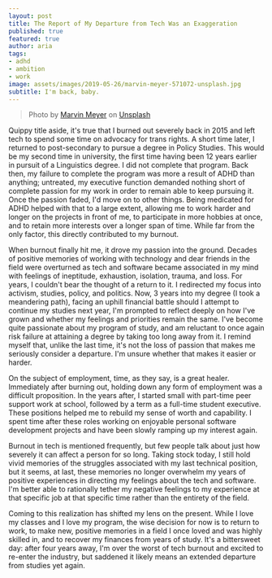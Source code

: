 ```yaml
---
layout: post
title: The Report of My Departure from Tech Was an Exaggeration
published: true
featured: true
author: aria
tags:
- adhd
- ambition
- work
image: assets/images/2019-05-26/marvin-meyer-571072-unsplash.jpg
subtitle: I'm back, baby.
---
```

> Photo by [Marvin Meyer](https://unsplash.com/@marvelous) on [Unsplash](https://unsplash.com)

Quippy title aside, it's true that I burned out severely back in 2015 and left tech to spend some time on advocacy for trans rights. A short time later, I returned to post-secondary to pursue a degree in Policy Studies. This would be my second time in university, the first time having been 12 years earlier in pursuit of a Linguistics degree. I did not complete that program. Back then, my failure to complete the program was more a result of ADHD than anything; untreated, my executive function demanded nothing short of complete passion for my work in order to remain able to keep pursuing it. Once the passion faded, I'd move on to other things. Being medicated for ADHD helped with that to a large extent, allowing me to work harder and longer on the projects in front of me, to participate in more hobbies at once, and to retain more interests over a longer span of time. While far from the only factor, this directly contributed to my burnout.

When burnout finally hit me, it drove my passion into the ground. Decades of positive memories of working with technology and dear friends in the field were overturned as tech and software became associated in my mind with feelings of ineptitude, exhaustion, isolation, trauma, and loss. For years, I couldn't bear the thought of a return to it. I redirected my focus into activism, studies, policy, and politics. Now, 3 years into my degree (I took a meandering path), facing an uphill financial battle should I attempt to continue my studies next year, I'm prompted to reflect deeply on how I've grown and whether my feelings and priorities remain the same. I've become quite passionate about my program of study, and am reluctant to once again risk failure at attaining a degree by taking too long away from it. I remind myself that, unlike the last time, it's not the loss of passion that makes me seriously consider a departure. I'm unsure whether that makes it easier or harder.

On the subject of employment, time, as they say, is a great healer. Immediately after burning out, holding down any form of employment was a difficult proposition. In the years after, I started small with part-time peer support work at school, followed by a term as a full-time student executive. These positions helped me to rebuild my sense of worth and capability. I spent time after these roles working on enjoyable personal software development projects and have been slowly ramping up my interest again.

Burnout in tech is mentioned frequently, but few people talk about just how severely it can affect a person for so long. Taking stock today, I still hold vivid memories of the struggles associated with my last technical position, but it seems, at last, these memories no longer overwhelm my years of positive experiences in directing my feelings about the tech and software. I'm better able to rationally tether my negative feelings to my experience at that specific job at that specific time rather than the entirety of the field. 

Coming to this realization has shifted my lens on the present. While I love my classes and I love my program, the wise decision for now is to return to work, to make new, positive memories in a field I once loved and was highly skilled in, and to recover my finances from years of study. It's a bittersweet day: after four years away, I'm over the worst of tech burnout and excited to re-enter the industry, but saddened it likely means an extended departure from studies yet again.